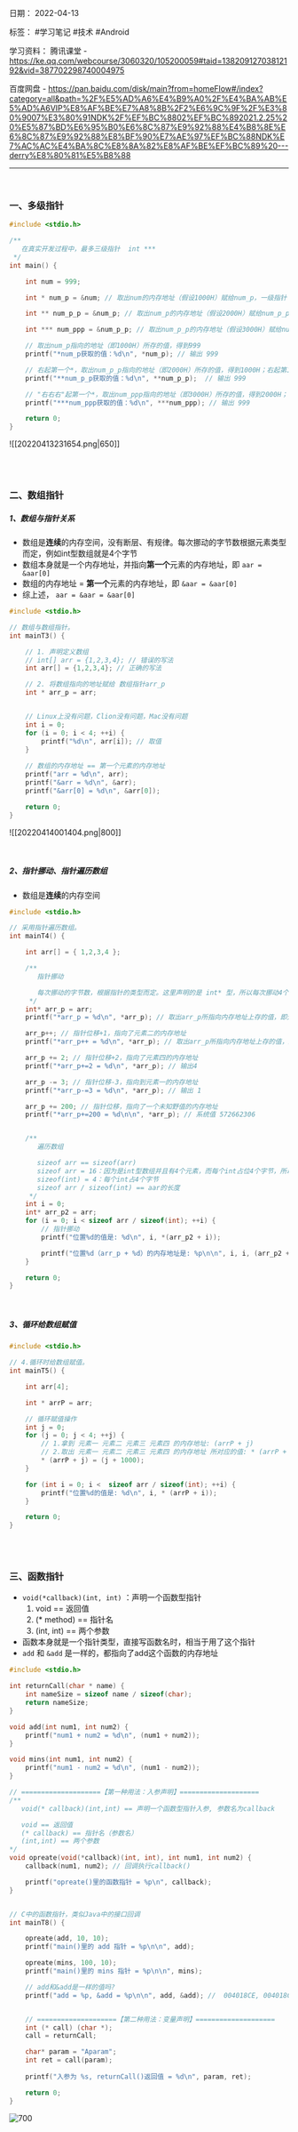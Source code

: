 日期： 2022-04-13

标签： #学习笔记 #技术 #Android 

学习资料： 
腾讯课堂 - https://ke.qq.com/webcourse/3060320/105200059#taid=13820912703812192&vid=387702298740004975

百度网盘 - https://pan.baidu.com/disk/main?from=homeFlow#/index?category=all&path=%2F%E5%AD%A6%E4%B9%A0%2F%E4%BA%AB%E5%AD%A6VIP%E8%AF%BE%E7%A8%8B%2F2%E6%9C%9F%2F%E3%80%9007%E3%80%91NDK%2F%EF%BC%8802%EF%BC%892021.2.25%20%E5%87%BD%E6%95%B0%E6%8C%87%E9%92%88%E4%B8%8E%E6%8C%87%E9%92%88%E8%BF%90%E7%AE%97%EF%BC%88NDK%E7%AC%AC%E4%BA%8C%E8%8A%82%E8%AF%BE%EF%BC%89%20---derry%E8%80%81%E5%B8%88

---
<br>

### 一、多级指针
```c
#include <stdio.h>

/**
   在真实开发过程中，最多三级指针  int ***
 */
int main() {

    int num = 999;

    int * num_p = &num; // 取出num的内存地址（假设1000H）赋给num_p，一级指针

    int ** num_p_p = &num_p; // 取出num_p的内存地址（假设2000H）赋给num_p_p，二级指针

    int *** num_ppp = &num_p_p; // 取出num_p_p的内存地址（假设3000H）赋给num_ppp，三级指针

	// 取出num_p指向的地址（即1000H）所存的值，得到999
    printf("*num_p获取的值：%d\n", *num_p); // 输出 999

	// 右起第一个*，取出num_p_p指向的地址（即2000H）所存的值，得到1000H；右起第二个*，取出地址1000H所存的值，得到999
    printf("**num_p_p获取的值：%d\n", **num_p_p);  // 输出 999

	// "右右右"起第一个*，取出num_ppp指向的地址（即3000H）所存的值，得到2000H；"右右右"起第二个*，取出num_p_p指向的地址（即2000H）所存的值，得到1000H；"右右右"起第三个*，取出地址1000H所存的值，得到999
    printf("***num_ppp获取的值：%d\n", ***num_ppp); // 输出 999

    return 0;
}
```

![[20220413231654.png|650]]

<br><br>

### 二、数组指针
##### 1、数组与指针关系
- 数组是**连续**的内存空间，没有断层、有规律。每次挪动的字节数根据元素类型而定，例如int型数组就是4个字节
- 数组本身就是一个内存地址，并指向**第一个**元素的内存地址，即 `aar = &aar[0]`
- 数组的内存地址 = **第一个**元素的内存地址，即 `&aar = &aar[0]`
- 综上述， `aar = &aar = &aar[0]`
```c
#include <stdio.h>

// 数组与数组指针。
int mainT3() {

	// 1. 声明定义数组
    // int[] arr = {1,2,3,4}; // 错误的写法
    int arr[] = {1,2,3,4}; // 正确的写法

	// 2. 将数组指向的地址赋给 数组指针arr_p
    int * arr_p = arr;


    // Linux上没有问题，Clion没有问题，Mac没有问题
    int i = 0;
    for (i = 0; i < 4; ++i) {
        printf("%d\n", arr[i]); // 取值
    }
    
    // 数组的内存地址 == 第一个元素的内存地址
    printf("arr = %d\n", arr);
    printf("&arr = %d\n", &arr);
    printf("&arr[0] = %d\n", &arr[0]);

    return 0;
}
```

![[20220414001404.png|800]]

<br>

#####  2、指针挪动、指针遍历数组
- 数组是**连续**的内存空间
```c
#include <stdio.h>

// 采用指针遍历数组。
int mainT4() {

    int arr[] = { 1,2,3,4 };

    /**
       指针挪动

       每次挪动的字节数，根据指针的类型而定。这里声明的是 int* 型，所以每次挪动4个字节。
     */
    int* arr_p = arr;
    printf("*arr_p = %d\n", *arr_p); // 取出arr_p所指向内存地址上存的值，即元素一，输出 1

    arr_p++; // 指针位移+1，指向了元素二的内存地址
    printf("*arr_p++ = %d\n", *arr_p); // 取出arr_p所指向内存地址上存的值，即元素二，输出 2

    arr_p += 2; // 指针位移+2，指向了元素四的内存地址
    printf("*arr_p+=2 = %d\n", *arr_p); // 输出4

    arr_p -= 3; // 指针位移-3，指向到元素一的内存地址
    printf("*arr_p-=3 = %d\n", *arr_p); // 输出 1

    arr_p += 200; // 指针位移，指向了一个未知野值的内存地址
    printf("*arr_p+=200 = %d\n\n", *arr_p); // 系统值 572662306


    /**
       遍历数组

       sizeof arr == sizeof(arr)
       sizeof arr = 16：因为是int型数组并且有4个元素，而每个int占位4个字节，所以是16字节
       sizeof(int) = 4：每个int占4个字节
       sizeof arr / sizeof(int) == aar的长度
     */
    int i = 0;
    int* arr_p2 = arr;
    for (i = 0; i < sizeof arr / sizeof(int); ++i) {
        // 指针挪动	     
        printf("位置%d的值是: %d\n", i, *(arr_p2 + i));

        printf("位置%d（arr_p + %d）的内存地址是: %p\n\n", i, i, (arr_p2 + i));
    }

    return 0;
}
```

<br>

#####  3、循环给数组赋值
```c
#include <stdio.h>

// 4.循环时给数组赋值。
int mainT5() {

    int arr[4];

    int * arrP = arr;

    // 循环赋值操作
    int j = 0;
    for (j = 0; j < 4; ++j) {
        // 1.拿到 元素一 元素二 元素三 元素四 的内存地址: (arrP + j)
        // 2.取出 元素一 元素二 元素三 元素四 的内存地址 所对应的值: * (arrP + j)
        * (arrP + j) = (j + 1000);
    }

    for (int i = 0; i <  sizeof arr / sizeof(int); ++i) {
        printf("位置%d的值是: %d\n", i, * (arrP + i));
    }

    return 0;
}
```

<br><br>

### 三、函数指针
- `void(*callback)(int, int)` ：声明一个函数型指针
   1. void == 返回值
   2. (* method) == 指针名
   3. (int, int) == 两个参数
- 函数本身就是一个指针类型，直接写函数名时，相当于用了这个指针
- `add` 和 `&add` 是一样的，都指向了add这个函数的内存地址

```C
#include <stdio.h>

int returnCall(char * name) {
	int nameSize = sizeof name / sizeof(char);
	return nameSize;
}

void add(int num1, int num2) {
	printf("num1 + num2 = %d\n", (num1 + num2));
}

void mins(int num1, int num2) {
	printf("num1 - num2 = %d\n", (num1 - num2));
}

// ====================【第一种用法：入参声明】====================
/**
   void(* callback)(int,int) == 声明一个函数型指针入参, 参数名为callback

   void == 返回值
   (* callback) == 指针名（参数名）
   (int,int) == 两个参数
*/
void opreate(void(*callback)(int, int), int num1, int num2) {
	callback(num1, num2); // 回调执行callback()

	printf("opreate()里的函数指针 = %p\n", callback);
}


// C中的函数指针，类似Java中的接口回调
int mainT8() {

	opreate(add, 10, 10);
	printf("main()里的 add 指针 = %p\n\n", add);

	opreate(mins, 100, 10);
	printf("main()里的 mins 指针 = %p\n\n", mins);

	// add和&add是一样的值吗?
	printf("add = %p, &add = %p\n\n", add, &add); //  004018CE, 004018CE  一样的


	// ====================【第二种用法：变量声明】====================
	int (* call) (char *);
	call = returnCall;

	char* param = "Aparam";
	int ret = call(param);
	
	printf("入参为 %s, returnCall()返回值 = %d\n", param, ret);

	return 0;
}
```

![700](../99附件/20220416181213.png)
